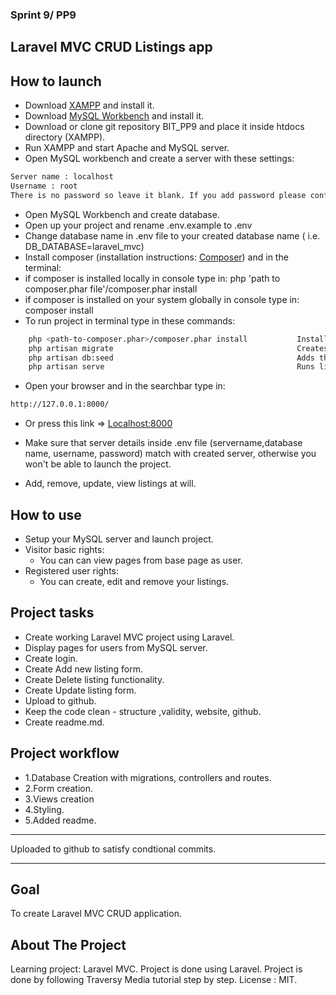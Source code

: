 ### Sprint 9/ PP9

## Laravel MVC CRUD Listings app

## How to launch

-   Download [XAMPP](https://www.apachefriends.org/index.html) and install it.
-   Download [MySQL Workbench](https://www.mysql.com/products/workbench/) and install it.
-   Download or clone git repository BIT_PP9 and place it inside htdocs directory (XAMPP).
-   Run XAMPP and start Apache and MySQL server.
-   Open MySQL workbench and create a server with these settings:

```sh
Server name : localhost
Username : root
There is no password so leave it blank. If you add password please config .env file accordingly.
```

-   Open MySQL Workbench and create database.
-   Open up your project and rename .env.example to .env
-   Change database name in .env file to your created database name ( i.e. DB_DATABASE=laravel_mvc)
-   Install composer (installation instructions: [Composer](https://getcomposer.org/download)) and in the terminal:
-   if composer is installed locally in console type in: php 'path to composer.phar file'/composer.phar install
-   if composer is installed on your system globally in console type in: composer install
-   To run project in terminal type in these commands:

```sh
    php <path-to-composer.phar>/composer.phar install           Installs dependencies
    php artisan migrate                                         Creates all the nessesary tables and columns.
    php artisan db:seed                                         Adds the dummy data.
    php artisan serve                                           Runs live server.
```

-   Open your browser and in the searchbar type in:

```sh
http://127.0.0.1:8000/
```

-   Or press this link => [Localhost:8000](http://127.0.0.1:8000/)

-   Make sure that server details inside .env file (servername,database name, username, password) match with created server, otherwise you won't be able to launch the project.
-   Add, remove, update, view listings at will.

## How to use

-   Setup your MySQL server and launch project.
-   Visitor basic rights:
    -   You can can view pages from base page as user.
-   Registered user rights:
    -   You can create, edit and remove your listings.

## Project tasks

-   Create working Laravel MVC project using Laravel.
-   Display pages for users from MySQL server.
-   Create login.
-   Create Add new listing form.
-   Create Delete listing functionality.
-   Create Update listing form.
-   Upload to github.
-   Keep the code clean - structure ,validity, website, github.
-   Create readme.md.

## Project workflow

-   1.Database Creation with migrations, controllers and routes.
-   2.Form creation.
-   3.Views creation
-   4.Styling.
-   5.Added readme.

---

Uploaded to github to satisfy condtional commits.

---

## Goal

To create Laravel MVC CRUD application.

## About The Project

Learning project: Laravel MVC.
Project is done using Laravel.
Project is done by following Traversy Media tutorial step by step.
License : MIT.
